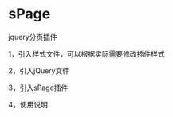 # sPage
jquery分页插件

1，引入样式文件，可以根据实际需要修改插件样式
<link rel="stylesheet" type="text/css" href="./jquery.sPage.css">

2，引入jQuery文件

3，引入sPage插件
<script src="./jquery.sPage.min.js"></script>

4，使用说明
<script type="text/javascript"><br/>
    *$(function(){<br/>
        *$("#myPage").sPage({<br/>
            *page:1,//当前页码<br/>
            *pageSize:10,//每页显示多少条数据，默认10条<br/>
            *listTotal:150,//数据总条数<br/>
            *showTotal:false,//是否显示总条数，默认关闭：false<br/>
            *showSkip:false,//是否显示跳页，默认关闭：false<br/>
            *showPN:true,//是否显示上下翻页，默认开启：true<br/>
            *prevPage:"上一页",//上翻页文字描述，默认“上一页”<br/>
            *nextPage:"下一页",//下翻页文字描述，默认“下一页”<br/>
            *callbackFun:function(page){<br/>
            	*//点击分页按钮回调函数，返回当前页码<br/>
                *$("#pageNum").text(page);<br/>
            *}<br/>
        *});<br/>
    *});<br/>
</script>

